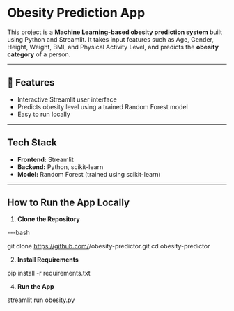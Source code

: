 # Obesity Prediction App

This project is a **Machine Learning-based obesity prediction system** built using Python and Streamlit. It takes input features such as Age, Gender, Height, Weight, BMI, and Physical Activity Level, and predicts the **obesity category** of a person.

---

## 📌 Features

- Interactive Streamlit user interface
- Predicts obesity level using a trained Random Forest model
- Easy to run locally

---

##  Tech Stack

- **Frontend:** Streamlit
- **Backend:** Python, scikit-learn
- **Model:** Random Forest (trained using scikit-learn)

---

##  How to Run the App Locally

1. **Clone the Repository**

---bash

  git clone https://github.com/<your-username>/obesity-predictor.git
  cd obesity-predictor

2. **Install Requirements**
   
  pip install -r requirements.txt

4. **Run the App**

  streamlit run obesity.py
